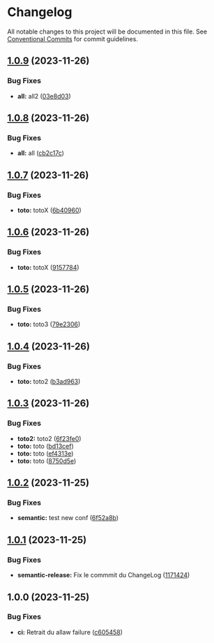 # Changelog

All notable changes to this project will be documented in this file. See
[Conventional Commits](https://conventionalcommits.org) for commit guidelines.

## [1.0.9](https://gitlab.com/kelg/linkedin/projet-1/portfolio/compare/v1.0.8...v1.0.9) (2023-11-26)


### Bug Fixes

* **all:** all2 ([03e8d03](https://gitlab.com/kelg/linkedin/projet-1/portfolio/commit/03e8d03187a1528e892d71069a9adc4083c2a611))

## [1.0.8](https://gitlab.com/kelg/linkedin/projet-1/portfolio/compare/v1.0.7...v1.0.8) (2023-11-26)


### Bug Fixes

* **all:** all ([cb2c17c](https://gitlab.com/kelg/linkedin/projet-1/portfolio/commit/cb2c17c531a6e9d2d6e95e85c08ac07a78462ca2))

## [1.0.7](https://gitlab.com/kelg/linkedin/projet-1/portfolio/compare/v1.0.6...v1.0.7) (2023-11-26)


### Bug Fixes

* **toto:** totoX ([6b40960](https://gitlab.com/kelg/linkedin/projet-1/portfolio/commit/6b4096015dfe41ae140231c0e5f266dc36cfb91a))

## [1.0.6](https://gitlab.com/kelg/linkedin/projet-1/portfolio/compare/v1.0.5...v1.0.6) (2023-11-26)


### Bug Fixes

* **toto:** totoX ([9157784](https://gitlab.com/kelg/linkedin/projet-1/portfolio/commit/91577849c4491c25ba5ffaa7881672d0bddc10f8))

## [1.0.5](https://gitlab.com/kelg/linkedin/projet-1/portfolio/compare/v1.0.4...v1.0.5) (2023-11-26)


### Bug Fixes

* **toto:** toto3 ([79e2306](https://gitlab.com/kelg/linkedin/projet-1/portfolio/commit/79e23066840c1578d41aa875dc800186ec1e9ee0))

## [1.0.4](https://gitlab.com/kelg/linkedin/projet-1/portfolio/compare/v1.0.3...v1.0.4) (2023-11-26)


### Bug Fixes

* **toto:** toto2 ([b3ad963](https://gitlab.com/kelg/linkedin/projet-1/portfolio/commit/b3ad963a0ea4c8d401037f8b64371fe8a822df69))

## [1.0.3](https://gitlab.com/kelg/linkedin/projet-1/portfolio/compare/v1.0.2...v1.0.3) (2023-11-26)


### Bug Fixes

* **toto2:** toto2 ([6f23fe0](https://gitlab.com/kelg/linkedin/projet-1/portfolio/commit/6f23fe06026c866bd61b8b771a18871be1620751))
* **toto:** toto ([bd13cef](https://gitlab.com/kelg/linkedin/projet-1/portfolio/commit/bd13cefc1119d955ef8902217748962a200d2665))
* **toto:** toto ([ef4313e](https://gitlab.com/kelg/linkedin/projet-1/portfolio/commit/ef4313e7478509208898fa5b5b661d09b15bdf77))
* **toto:** toto ([8750d5e](https://gitlab.com/kelg/linkedin/projet-1/portfolio/commit/8750d5efac228653affe8be6521069bc087426b5))

## [1.0.2](https://gitlab.com/kelg/linkedin/projet-1/portfolio/compare/v1.0.1...v1.0.2) (2023-11-25)


### Bug Fixes

* **semantic:** test new conf ([6f52a8b](https://gitlab.com/kelg/linkedin/projet-1/portfolio/commit/6f52a8b05ec156bb5e5d633ab58bf6a63c4ba393))

## [1.0.1](https://gitlab.com/kelg/linkedin/projet-1/portfolio/compare/v1.0.0...v1.0.1) (2023-11-25)


### Bug Fixes

* **semantic-release:** Fix le commmit du ChangeLog ([1171424](https://gitlab.com/kelg/linkedin/projet-1/portfolio/commit/1171424858eca8f4c82055dae4b487d8bc65e62e))

## 1.0.0 (2023-11-25)


### Bug Fixes

* **ci:** Retrait du allaw failure ([c605458](https://gitlab.com/kelg/linkedin/projet-1/portfolio/commit/c6054585793a2de2a105b3f054d00c7add84e6c6))
